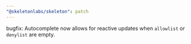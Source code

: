 ```yaml
---
"@skeletonlabs/skeleton": patch
---
```


bugfix: Autocomplete now allows for reactive updates when `allowlist` or `denylist` are empty.
